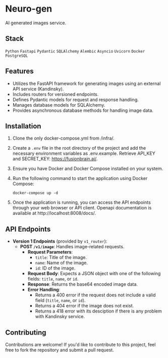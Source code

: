 # Neuro-gen
AI generated images service.

## Stack
`Python` `Fastapi` `Pydantic` `SQLAlchemy` `Alembic` `Asyncio` `Uvicorn` `Docker` `PostgreSQL` 

## Features

- Utilizes the FastAPI framework for generating images using an external API service (Kandinsky).
- Includes routers for versioned endpoints.
- Defines Pydantic models for request and response handling.
- Manages database models for SQLAlchemy.
- Provides asynchronous database methods for handling image data.

## Installation

1. Clone the only docker-compose.yml from <repository>/infra/.

2. Create a `.env` file in the root directory of the project and add the necessary environment variables as .env.example. Retrieve API_KEY and SECRET_KEY: https://fusionbrain.ai/.

3. Ensure you have Docker and Docker Compose installed on your system.

4. Run the following command to start the application using Docker Compose:
   ```
   docker-compose up -d
   ```

5. Once the application is running, you can access the API endpoints through your web browser or API client. Openapi documentation is available at http://localhost:8008/docs/.

## API Endpoints

- **Version 1 Endpoints** (provided by `v1_router`):
  - **POST `/v1/image`**: Handles image-related requests.
    - **Request Parameters**:
      - `title`: Title of the image.
      - `name`: Name of the image.
      - `id`: ID of the image.
    - **Request Body**: Expects a JSON object with one of the following fields: `title`, `name`, or `id`.
    - **Response**: Returns the base64 encoded image data.
    - **Error Handling**:
      - Returns a 400 error if the request does not include a valid field (`title`, `name`, or `id`).
      - Returns a 404 error if the image does not exist.
      - Returns a 418 error with its desciption if there is any problem with Kandinsky service.

## Contributing

Contributions are welcome! If you'd like to contribute to this project, feel free to fork the repository and submit a pull request.